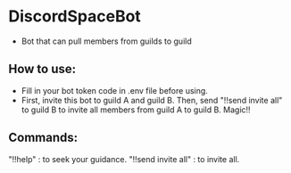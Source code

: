 # DiscordSpaceBot
- Bot that can pull members from guilds to guild

## How to use:
- Fill in your bot token code in .env file before using.
- First, invite this bot to guild A and guild B. Then, send "!!send invite all" to guild B to invite all members from guild A to guild B. Magic!!

## Commands:
"!!help" : to seek your guidance.
"!!send invite all" : to invite all.
